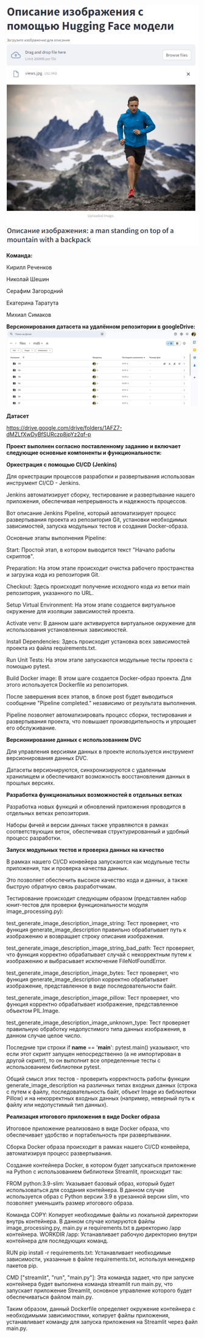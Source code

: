 ![screen1](https://github.com/kcherenkovv/MLOps_project/blob/main/scrins/example_of_work.png)


**Команда:**

Кирилл Реченков 

Николай Шешин

Серафим Загородний

Екатерина Таратута

Михиал Симаков




**Версионирования датасета на удалённом репозитории в googleDrive:**
![screen1](https://github.com/kcherenkovv/MLOps_project/blob/main/scrins/dvc_example.png)





**Датасет** 

https://drive.google.com/drive/folders/1AFZ7-dMZLfXwDyBfSURczp8jpYz2qf-p





**Проект выполнен согласно поставленному заданию и включает следующие основные компоненты и функциональности:**


**Оркестрация с помощью CI/CD (Jenkins)**

  Для оркестрации процессов разработки и развертывания использован инструмент CI/CD - Jenkins.
  
  Jenkins автоматизирует сборку, тестирование и развертывание нашего приложения, обеспечивая непрерывность и надежность процессов.

Вот описание Jenkins Pipeline, который автоматизирует процесс развертывания проекта из репозитория Git, установки необходимых зависимостей, запуска модульных тестов и создания Docker-образа.

Основные этапы выполнения Pipeline:

Start: Простой этап, в котором выводится текст "Начало работы скриптов".

Preparation: На этом этапе происходит очистка рабочего пространства и загрузка кода из репозитория Git.

Checkout: Здесь происходит получение исходного кода из ветки main репозитория, указанного по URL.

Setup Virtual Environment: На этом этапе создается виртуальное окружение для изоляции зависимостей проекта.

Activate venv: В данном шаге активируется виртуальное окружение для использования установленных зависимостей.

Install Dependencies: Здесь происходит установка всех зависимостей проекта из файла requirements.txt.

Run Unit Tests: На этом этапе запускаются модульные тесты проекта с помощью pytest.

Build Docker image: В этом шаге создается Docker-образ проекта. Для этого используется Dockerfile из репозитория.

После завершения всех этапов, в блоке post будет выводиться сообщение "Pipeline completed." независимо от результата выполнения.

Pipeline позволяет автоматизировать процесс сборки, тестирования и развертывания проекта, что повышает производительность и упрощает его обслуживание.
  
  
**Версионирование данных с использованием DVC**

  Для управления версиями данных в проекте используется инструмент версионирования данных DVC.
  
  Датасеты версионируются, синхронизируются с удаленным хранилищем и обеспечивают возможность восстановления данных в прошлых версиях.
  
**Разработка функциональных возможностей в отдельных ветках**

  Разработка новых функций и обновлений приложения проводится в отдельных ветках репозитория.
  
  Наборы фичей и версии данных также управляются в рамках соответствующих веток, обеспечивая структурированный и удобный процесс разработки.
  
**Запуск модульных тестов и проверка данных на качество**

  В рамках нашего CI/CD конвейера запускаются как модульные тесты приложения, так и проверка качества данных.
  
  Это позволяет обеспечить высокое качество кода и данных, а также быструю обратную связь разработчикам.
  
  Тестирование происходит следующим образом (представлен набор юнит-тестов для проверки функциональности модуля image_processing.py):

test_generate_image_description_image_string: Тест проверяет, что функция generate_image_description правильно обрабатывает путь к изображению и возвращает строку описания изображения.

test_generate_image_description_image_string_bad_path: Тест проверяет, что функция корректно обрабатывает случай с некорректным путем к изображению и выбрасывает исключение FileNotFoundError.

test_generate_image_description_image_bytes: Тест проверяет, что функция generate_image_description корректно обрабатывает изображение, представленное в виде последовательности байт.

test_generate_image_description_image_pillow: Тест проверяет, что функция корректно обрабатывает изображение, представленное объектом PIL.Image.

test_generate_image_description_image_unknown_type: Тест проверяет правильную обработку недопустимого типа данных изображения, в данном случае целое число.

Последние три строки if __name__ == '__main__': pytest.main() указывают, что если этот скрипт запущен непосредственно (а не импортирован в другой скрипт), то он выполнит все определенные тесты с использованием библиотеки pytest.

Общий смысл этих тестов - проверить корректность работы функции generate_image_description на различных типах входных данных (строка с путем к файлу, последовательность байт, объект Image из библиотеки Pillow) и на некорректных входных данных (например, неверный путь к файлу или недопустимый тип данных).

  
**Реализация итогового приложения в виде Docker образа**

  Итоговое приложение реализовано в виде Docker образа, что обеспечивает удобство и портабельность при развертывании.
  
  Сборка Docker образа происходит в рамках нашего CI/CD конвейера, автоматизируя процесс развертывания.

  Создание контейнера Docker, в котором будет запускаться приложение на Python с использованием библиотеки Streamlit, происходит так:
  

FROM python:3.9-slim: Указывает базовый образ, который будет использоваться для создания контейнера. В данном случае используется образ с Python версии 3.9 в урезанной версии slim, что позволяет уменьшить размер итогового образа.

Команда COPY: Копирует необходимые файлы из локальной директории внутрь контейнера. В данном случае копируются файлы image_processing.py, main.py и requirements.txt в директорию /app контейнера.
WORKDIR /app: Устанавливает рабочую директорию внутри контейнера для последующих команд.

RUN pip install -r requirements.txt: Устанавливает необходимые зависимости, указанные в файле requirements.txt, используя менеджер пакетов pip.

CMD ["streamlit", "run", "main.py"]: Эта команда задает, что при запуске контейнера будет выполнена команда streamlit run main.py, что запускает приложение Streamlit, основное управление которого будет обеспечиваться файлом main.py.

Таким образом, данный Dockerfile определяет окружение контейнера с необходимыми зависимостями, копирует файлы приложения, устанавливает команду для запуска приложения на Streamlit через файл main.py.

